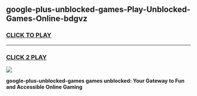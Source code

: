 
## google-plus-unblocked-games-Play-Unblocked-Games-Online-bdgvz
<h3>
<a href="https://premium76.site?title=google-plus-unblocked-games&ref=24A">CLICK TO PLAY</a></h3>
<hr>

<h3>
<a href="https://premium76.site?title=google-plus-unblocked-games&ref=24A">CLICK 2 PLAY</a>
  
</h3>

<a href="https://premium76.site?title=google-plus-unblocked-games&ref=24A"><img src="https://clearcache.store/games.png"></a>


**google-plus-unblocked-games games unblocked: Your Gateway to Fun and Accessible Online Gaming**
